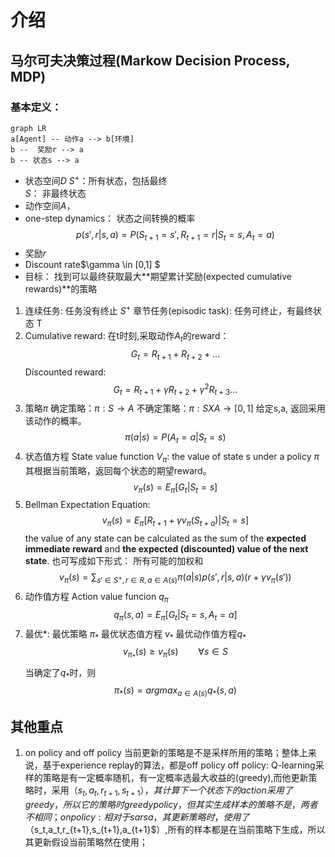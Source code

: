 # 介绍
## 马尔可夫决策过程(Markow Decision Process, MDP)
### 基本定义：
```mermaid 
graph LR
a[Agent] -- 动作a --> b[环境]
b --  奖励r --> a
b -- 状态s --> a
```
- 状态空间$D$
$S^+$：所有状态，包括最终  
$S$： 非最终状态  
- 动作空间$A$，
- one-step dynamics： 状态之间转换的概率  
        $$ p(s',r|s,a)=P(S_{t+1}=s', R_{t+1}=r | S_t=s, A_t =a)$$
- 奖励$r$
- Discount rate$\gamma \in [0,1] $
- 目标： 找到可以最终获取最大**期望累计奖励(expected cumulative rewards)**的策略
1. 连续任务: 任务没有终止 $S^+$
章节任务(episodic task): 任务可终止，有最终状态 T
2. Cumulative reward:  在t时刻,采取动作$A_t$的reward：$$G_t = R_{t+1}+R_{t+2}+... $$
Discounted reward:  
$$G_t =  R_{t+1}+\gamma R_{t+2}+ \gamma^2 R_{t+3}... $$ 
3. 策略$\pi$
确定策略：$\pi:S \to A$
不确定策略：$\pi:S X A\to[0,1]$ 给定s,a, 返回采用该动作的概率。$$ \pi(a|s)=P(A_{t}=a | S_t=s)$$
4. 状态值方程 State value function $V_\pi$: the value of state s under a policy $\pi$ 其根据当前策略，返回每个状态的期望reward。
            $$v_\pi (s) = E_\pi[G_t|S_t=s]$$
5. Bellman Expectation Equation: $$v_\pi (s) = E_\pi[R_{t+1} + \gamma v_\pi(S_{t+a})|S_t=s]$$
the value of any state can be calculated as the sum of the **expected immediate reward** and **the expected (discounted) value of the next state**.
也可写成如下形式： 所有可能的加权和
        $$v_\pi (s)=\sum_{s'\in S^+,r\in R, a\in A(s)}\pi(a|s)p(s',r|s,a)(r+\gamma v_\pi(s'))$$
6. 动作值方程 Action value funcion $q_\pi$ 
                    $$q_\pi (s, a) = E_\pi[G_t|S_t=s, A_t=a]$$
7. 最优*: 最优策略 $\pi_*$ 最优状态值方程 $v_*$ 最优动作值方程$q_*$      
             $$v_{\pi_*}(s) \geq v_\pi(s) \qquad \forall s\in S$$
当确定了$q_*$时，则 $$\pi_*(s) = argmax_{a\in A(s)} q_*(s,a)$$  

## 其他重点
1. on policy and off policy
当前更新的策略是不是采样所用的策略；整体上来说，基于experience replay的算法，都是off policy
off policy: Q-learning采样的策略是有一定概率随机，有一定概率选最大收益的(greedy),而他更新策略时，采用（$s_t,a_t,r_{t+1},s_{t+1}），其计算下一个状态下的action采用了greedy，所以它的策略时greedy policy，但其实生成样本的策略不是，两者不相同；
on policy:相对于sarsa，其更新策略时，使用了（$s_t,a_t,r_{t+1},s_{t+1},a_{t+1}$）,所有的样本都是在当前策略下生成，所以其更新假设当前策略然在使用；